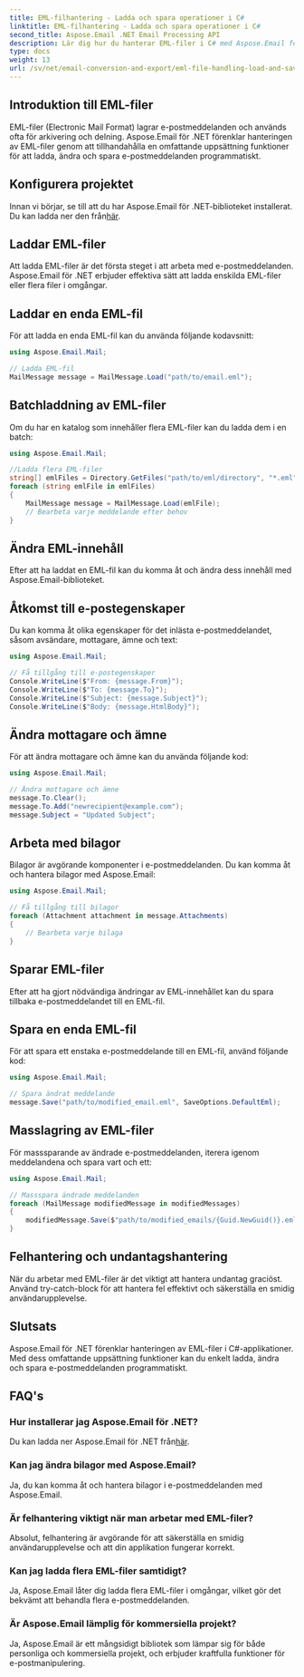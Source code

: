 ```yaml
---
title: EML-filhantering - Ladda och spara operationer i C#
linktitle: EML-filhantering - Ladda och spara operationer i C#
second_title: Aspose.Email .NET Email Processing API
description: Lär dig hur du hanterar EML-filer i C# med Aspose.Email för .NET. Steg-för-steg-guide med kodexempel för att ladda, ändra och spara e-postmeddelanden.
type: docs
weight: 13
url: /sv/net/email-conversion-and-export/eml-file-handling-load-and-save-operations-in-csharp/
---
```


## Introduktion till EML-filer

EML-filer (Electronic Mail Format) lagrar e-postmeddelanden och används ofta för arkivering och delning. Aspose.Email för .NET förenklar hanteringen av EML-filer genom att tillhandahålla en omfattande uppsättning funktioner för att ladda, ändra och spara e-postmeddelanden programmatiskt.

## Konfigurera projektet

 Innan vi börjar, se till att du har Aspose.Email för .NET-biblioteket installerat. Du kan ladda ner den från[här](https://releases.aspose.com/email/net).

## Laddar EML-filer

Att ladda EML-filer är det första steget i att arbeta med e-postmeddelanden. Aspose.Email för .NET erbjuder effektiva sätt att ladda enskilda EML-filer eller flera filer i omgångar.

## Laddar en enda EML-fil

För att ladda en enda EML-fil kan du använda följande kodavsnitt:

```csharp
using Aspose.Email.Mail;

// Ladda EML-fil
MailMessage message = MailMessage.Load("path/to/email.eml");
```

## Batchladdning av EML-filer

Om du har en katalog som innehåller flera EML-filer kan du ladda dem i en batch:

```csharp
using Aspose.Email.Mail;

//Ladda flera EML-filer
string[] emlFiles = Directory.GetFiles("path/to/eml/directory", "*.eml");
foreach (string emlFile in emlFiles)
{
    MailMessage message = MailMessage.Load(emlFile);
    // Bearbeta varje meddelande efter behov
}
```

## Ändra EML-innehåll

Efter att ha laddat en EML-fil kan du komma åt och ändra dess innehåll med Aspose.Email-biblioteket.

## Åtkomst till e-postegenskaper

Du kan komma åt olika egenskaper för det inlästa e-postmeddelandet, såsom avsändare, mottagare, ämne och text:

```csharp
using Aspose.Email.Mail;

// Få tillgång till e-postegenskaper
Console.WriteLine($"From: {message.From}");
Console.WriteLine($"To: {message.To}");
Console.WriteLine($"Subject: {message.Subject}");
Console.WriteLine($"Body: {message.HtmlBody}");
```

## Ändra mottagare och ämne

För att ändra mottagare och ämne kan du använda följande kod:

```csharp
using Aspose.Email.Mail;

// Ändra mottagare och ämne
message.To.Clear();
message.To.Add("newrecipient@example.com");
message.Subject = "Updated Subject";
```

## Arbeta med bilagor

Bilagor är avgörande komponenter i e-postmeddelanden. Du kan komma åt och hantera bilagor med Aspose.Email:

```csharp
using Aspose.Email.Mail;

// Få tillgång till bilagor
foreach (Attachment attachment in message.Attachments)
{
    // Bearbeta varje bilaga
}
```

## Sparar EML-filer

Efter att ha gjort nödvändiga ändringar av EML-innehållet kan du spara tillbaka e-postmeddelandet till en EML-fil.

## Spara en enda EML-fil

För att spara ett enstaka e-postmeddelande till en EML-fil, använd följande kod:

```csharp
using Aspose.Email.Mail;

// Spara ändrat meddelande
message.Save("path/to/modified_email.eml", SaveOptions.DefaultEml);
```

## Masslagring av EML-filer

För masssparande av ändrade e-postmeddelanden, iterera igenom meddelandena och spara vart och ett:

```csharp
using Aspose.Email.Mail;

// Massspara ändrade meddelanden
foreach (MailMessage modifiedMessage in modifiedMessages)
{
    modifiedMessage.Save($"path/to/modified_emails/{Guid.NewGuid()}.eml", SaveOptions.DefaultEml);
}
```

## Felhantering och undantagshantering

När du arbetar med EML-filer är det viktigt att hantera undantag graciöst. Använd try-catch-block för att hantera fel effektivt och säkerställa en smidig användarupplevelse.

## Slutsats

Aspose.Email för .NET förenklar hanteringen av EML-filer i C#-applikationer. Med dess omfattande uppsättning funktioner kan du enkelt ladda, ändra och spara e-postmeddelanden programmatiskt.

## FAQ's

### Hur installerar jag Aspose.Email för .NET?

 Du kan ladda ner Aspose.Email för .NET från[här](https://releases.aspose.com/email/net).

### Kan jag ändra bilagor med Aspose.Email?

Ja, du kan komma åt och hantera bilagor i e-postmeddelanden med Aspose.Email.

### Är felhantering viktigt när man arbetar med EML-filer?

Absolut, felhantering är avgörande för att säkerställa en smidig användarupplevelse och att din applikation fungerar korrekt.

### Kan jag ladda flera EML-filer samtidigt?

Ja, Aspose.Email låter dig ladda flera EML-filer i omgångar, vilket gör det bekvämt att behandla flera e-postmeddelanden.

### Är Aspose.Email lämplig för kommersiella projekt?

Ja, Aspose.Email är ett mångsidigt bibliotek som lämpar sig för både personliga och kommersiella projekt, och erbjuder kraftfulla funktioner för e-postmanipulering.